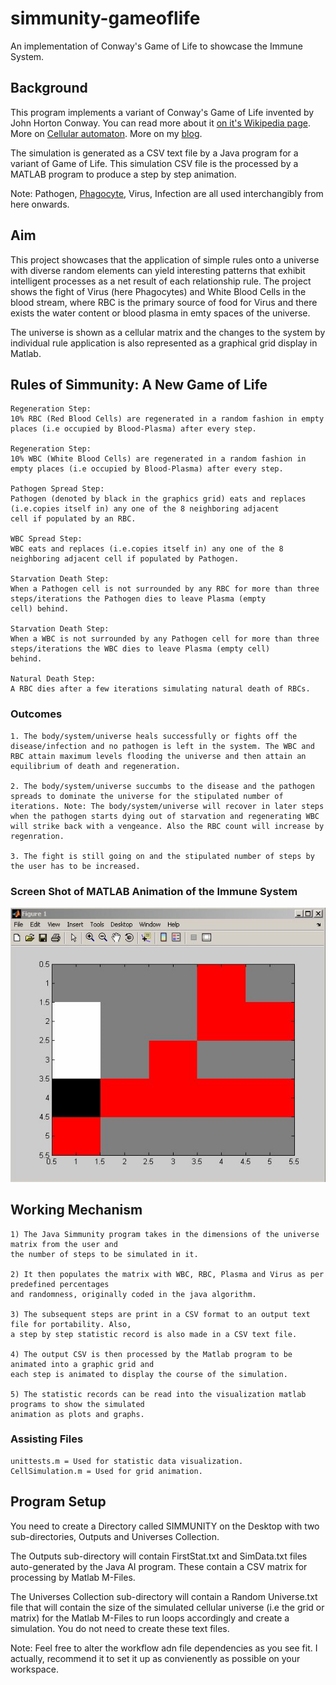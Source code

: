 # simmunity-gameoflife
An implementation of Conway's Game of Life to showcase the Immune System.

## Background
This program implements a variant of Conway's Game of Life invented by John Horton Conway. You can read more about it [on it's Wikipedia page](https://en.wikipedia.org/wiki/Conway%27s_Game_of_Life).
More on [Cellular automaton](https://en.wikipedia.org/wiki/Cellular_automaton). More on my [blog](https://mdnaseemashraf.wordpress.com/2013/06/30/simmunity-a-new-game-of-life/).

The simulation is generated as a CSV text file by a Java program for a variant of Game of Life. This simulation CSV file is the processed by
a MATLAB program to produce a step by step animation.

Note: Pathogen, [Phagocyte](https://en.wikipedia.org/wiki/Phagocyte), Virus, Infection are all used interchangibly from here onwards.

## Aim
This project showcases that the application of simple rules onto a universe with diverse random elements can yield interesting patterns that exhibit intelligent processes as a net result of each relationship rule. The project shows the fight of Virus (here Phagocytes) and White Blood Cells in the blood stream, where RBC is the primary source of food for Virus and there exists the water content or blood plasma in emty spaces of the universe.

The universe is shown as a cellular matrix and the changes to the system by individual rule application is also represented as a graphical grid display in Matlab.

## Rules of Simmunity: A New Game of Life

    Regeneration Step:
    10% RBC (Red Blood Cells) are regenerated in a random fashion in empty places (i.e occupied by Blood-Plasma) after every step.

    Regeneration Step:
    10% WBC (White Blood Cells) are regenerated in a random fashion in empty places (i.e occupied by Blood-Plasma) after every step.

    Pathogen Spread Step:
    Pathogen (denoted by black in the graphics grid) eats and replaces (i.e.copies itself in) any one of the 8 neighboring adjacent
    cell if populated by an RBC.

    WBC Spread Step:
    WBC eats and replaces (i.e.copies itself in) any one of the 8 neighboring adjacent cell if populated by Pathogen.

    Starvation Death Step:
    When a Pathogen cell is not surrounded by any RBC for more than three steps/iterations the Pathogen dies to leave Plasma (empty
    cell) behind.

    Starvation Death Step:
    When a WBC is not surrounded by any Pathogen cell for more than three steps/iterations the WBC dies to leave Plasma (empty cell)
    behind.

    Natural Death Step:
    A RBC dies after a few iterations simulating natural death of RBCs.

### Outcomes
    1. The body/system/universe heals successfully or fights off the disease/infection and no pathogen is left in the system. The WBC and RBC attain maximum levels flooding the universe and then attain an equilibrium of death and regeneration.

    2. The body/system/universe succumbs to the disease and the pathogen spreads to dominate the universe for the stipulated number of iterations. Note: The body/system/universe will recover in later steps when the pathogen starts dying out of starvation and regenerating WBC will strike back with a vengeance. Also the RBC count will increase by regenration.

    3. The fight is still going on and the stipulated number of steps by the user has to be increased.

### Screen Shot of MATLAB Animation of the Immune System
![logo](https://github.com/mdnaseemashraf/simmunity-gameoflife/blob/master/graph3.png "Simmunity MATLAB Animation")

## Working Mechanism

    1) The Java Simmunity program takes in the dimensions of the universe matrix from the user and
    the number of steps to be simulated in it.

    2) It then populates the matrix with WBC, RBC, Plasma and Virus as per predefined percentages 
    and randomness, originally coded in the java algorithm.

    3) The subsequent steps are print in a CSV format to an output text file for portability. Also,
    a step by step statistic record is also made in a CSV text file.

    4) The output CSV is then processed by the Matlab program to be animated into a graphic grid and
    each step is animated to display the course of the simulation.

    5) The statistic records can be read into the visualization matlab programs to show the simulated
    animation as plots and graphs.

### Assisting Files
    unittests.m = Used for statistic data visualization.
    CellSimulation.m = Used for grid animation.

## Program Setup

You need to create a Directory called SIMMUNITY on the Desktop with two sub-directories, Outputs and Universes Collection.

The Outputs sub-directory will contain FirstStat.txt and SimData.txt files auto-generated by the Java AI program. These contain a CSV matrix for processing by Matlab M-Files. 

The Universes Collection sub-directory will contain a Random Universe.txt file that will contain the size of the simulated cellular universe (i.e the grid or matrix) for the Matlab M-Files to run loops accordingly and create a simulation. You do not need to create these text files.

Note: Feel free to alter the workflow adn file dependencies as you see fit. I actually, recommend it to set it up as convienently as possible on your workspace.
